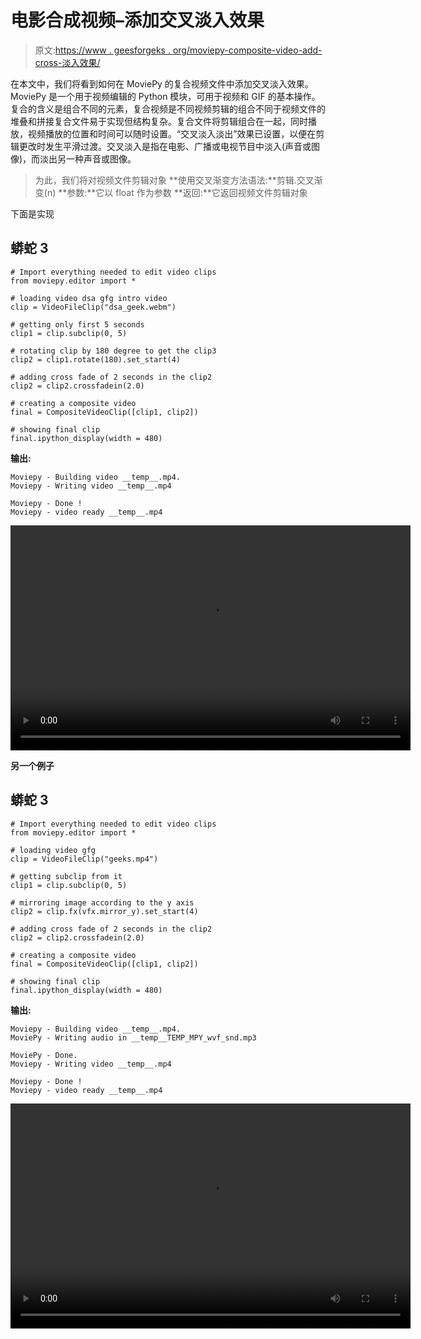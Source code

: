 # 电影合成视频–添加交叉淡入效果

> 原文:[https://www . geesforgeks . org/moviepy-composite-video-add-cross-淡入效果/](https://www.geeksforgeeks.org/moviepy-composite-video-adding-cross-fade-in-effect/)

在本文中，我们将看到如何在 MoviePy 的复合视频文件中添加交叉淡入效果。MoviePy 是一个用于视频编辑的 Python 模块，可用于视频和 GIF 的基本操作。复合的含义是组合不同的元素，复合视频是不同视频剪辑的组合不同于视频文件的堆叠和拼接复合文件易于实现但结构复杂。复合文件将剪辑组合在一起，同时播放，视频播放的位置和时间可以随时设置。“交叉淡入淡出”效果已设置，以便在剪辑更改时发生平滑过渡。交叉淡入是指在电影、广播或电视节目中淡入(声音或图像)，而淡出另一种声音或图像。

> 为此，我们将对视频文件剪辑对象
> **使用交叉渐变方法语法:**剪辑.交叉渐变(n)
> **参数:**它以 float 作为参数
> **返回:**它返回视频文件剪辑对象

下面是实现

## 蟒蛇 3

```
# Import everything needed to edit video clips
from moviepy.editor import *

# loading video dsa gfg intro video
clip = VideoFileClip("dsa_geek.webm")

# getting only first 5 seconds
clip1 = clip.subclip(0, 5)

# rotating clip by 180 degree to get the clip3
clip2 = clip1.rotate(180).set_start(4)

# adding cross fade of 2 seconds in the clip2
clip2 = clip2.crossfadein(2.0)

# creating a composite video
final = CompositeVideoClip([clip1, clip2])

# showing final clip
final.ipython_display(width = 480)
```

**输出:**

```
Moviepy - Building video __temp__.mp4.
Moviepy - Writing video __temp__.mp4

Moviepy - Done !
Moviepy - video ready __temp__.mp4

```

<video class="wp-video-shortcode" id="video-457865-1" width="640" height="360" preload="metadata" controls=""><source type="video/mp4" src="https://media.geeksforgeeks.org/wp-content/uploads/20200722194734/125.mp4?_=1">[https://media.geeksforgeeks.org/wp-content/uploads/20200722194734/125.mp4](https://media.geeksforgeeks.org/wp-content/uploads/20200722194734/125.mp4)</video>

**另一个例子**

## 蟒蛇 3

```
# Import everything needed to edit video clips
from moviepy.editor import *

# loading video gfg
clip = VideoFileClip("geeks.mp4")

# getting subclip from it
clip1 = clip.subclip(0, 5)

# mirroring image according to the y axis
clip2 = clip.fx(vfx.mirror_y).set_start(4)

# adding cross fade of 2 seconds in the clip2
clip2 = clip2.crossfadein(2.0)

# creating a composite video
final = CompositeVideoClip([clip1, clip2])

# showing final clip
final.ipython_display(width = 480)
```

**输出:**

```
Moviepy - Building video __temp__.mp4.
MoviePy - Writing audio in __temp__TEMP_MPY_wvf_snd.mp3

MoviePy - Done.
Moviepy - Writing video __temp__.mp4

Moviepy - Done !
Moviepy - video ready __temp__.mp4
```

<video class="wp-video-shortcode" id="video-457865-2" width="640" height="360" preload="metadata" controls=""><source type="video/mp4" src="https://media.geeksforgeeks.org/wp-content/uploads/20200722194646/218.mp4?_=2">[https://media.geeksforgeeks.org/wp-content/uploads/20200722194646/218.mp4](https://media.geeksforgeeks.org/wp-content/uploads/20200722194646/218.mp4)</video>
